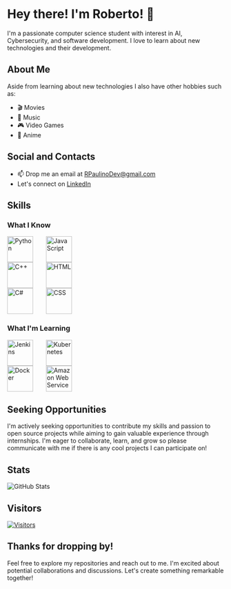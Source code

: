<!-- Welcome Section -->
# Hey there! I'm Roberto! 👋

I'm a passionate computer science student with interest in AI, Cybersecurity, and software development. I love to learn about new technologies and their development.

## About Me

Aside from learning about new technologies I also have other hobbies such as:
- 🎬 Movies
- 🎵 Music
- 🎮 Video Games
- 🌸 Anime

## Social and Contacts

- 📫 Drop me an email at [RPaulinoDev@gmail.com](mailto:RPaulinoDev@gmail.com)
- Let's connect on [LinkedIn](https://www.linkedin.com/in/robertopaulino-it/)

## Skills

### What I Know
<div style="display: flex; gap: 30px;">
    <div style="display: flex; flex-direction: column; align-items: center;">
        <img src="https://cdn.jsdelivr.net/gh/devicons/devicon/icons/python/python-plain.svg" alt="Python" width="60" height="60">
        <img src="https://cdn.jsdelivr.net/gh/devicons/devicon/icons/cplusplus/cplusplus-plain.svg" alt="C++" width="60" height="60">
        <img src="https://cdn.jsdelivr.net/gh/devicons/devicon/icons/csharp/csharp-plain.svg" alt="C#" width="60" height="60">
    </div>
    <div style="display: flex; flex-direction: column; align-items: center;">
        <img src="https://cdn.jsdelivr.net/gh/devicons/devicon/icons/javascript/javascript-plain.svg" alt="JavaScript" width="60" height="60">
        <img src="https://cdn.jsdelivr.net/gh/devicons/devicon/icons/html5/html5-plain.svg" alt="HTML" width="60" height="60">
        <img src="https://cdn.jsdelivr.net/gh/devicons/devicon/icons/css3/css3-plain.svg" alt="CSS" width="60" height="60">
    </div>
</div>

### What I'm Learning
<div style="display: flex; gap: 30px;">
    <div style="display: flex; flex-direction: column; align-items: center;">
        <img src="https://cdn.jsdelivr.net/gh/devicons/devicon/icons/jenkins/jenkins-plain.svg" alt="Jenkins" width="60" height="60">
        <img src="https://cdn.jsdelivr.net/gh/devicons/devicon/icons/docker/docker-plain.svg" alt="Docker" width="60" height="60">
    </div>
    <div style="display: flex; flex-direction: column; align-items: center;">
        <img src="https://cdn.jsdelivr.net/gh/devicons/devicon/icons/kubernetes/kubernetes-plain.svg" alt="Kubernetes" width="60" height="60">
        <img src="https://cdn.jsdelivr.net/gh/devicons/devicon/icons/amazonwebservices/amazonwebservices-plain-wordmark.svg" alt="Amazon Web Services" width="60" height="60">
    </div>
</div>


## Seeking Opportunities

I'm actively seeking opportunities to contribute my skills and passion to open source projects while aiming to gain valuable experience through internships. I'm eager to collaborate, learn, and grow so please communicate with me if there is any cool projects I can participate on!

## Stats
![GitHub Stats](https://github-readme-stats.vercel.app/api?username=RobertoPaulino&show_icons=true&theme=radical)

## Visitors
[![Visitors](https://visitor-badge.glitch.me/badge?page_id=RobertoPaulino.RobertoPaulino)](https://github.com/RobertoPaulino)

<!-- Goodbye Section -->
## Thanks for dropping by!

Feel free to explore my repositories and reach out to me. I'm excited about potential collaborations and discussions. Let's create something remarkable together!

